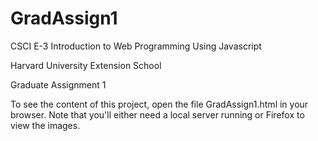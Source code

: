 # GradAssign1

CSCI E-3 Introduction to Web Programming Using Javascript

Harvard University Extension School

Graduate Assignment 1

To see the content of this project, open the file GradAssign1.html in your browser. Note that you'll either need a local
server running or Firefox to view the images.  
